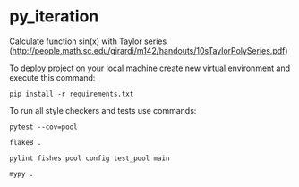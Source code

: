 # py_iteration

Calculate function sin(x) with Taylor series (http://people.math.sc.edu/girardi/m142/handouts/10sTaylorPolySeries.pdf)


To deploy project on your local machine create new virtual environment and execute this command:

`pip install -r requirements.txt`

To run all style checkers and tests use commands:

`pytest --cov=pool`

`flake8 .`

`pylint fishes pool config test_pool main`

`mypy .`